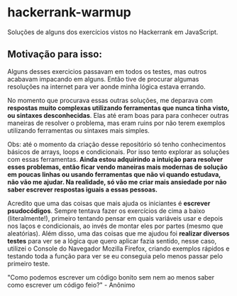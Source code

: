 # hackerrank-warmup
Soluções de alguns dos exercícios vistos no Hackerrank em JavaScript.

## Motivação para isso:
Alguns desses exercicios passavam em todos os testes, mas outros acabavam impacando em alguns. Então tive de procurar algumas
resoluções na internet para ver aonde minha lógica estava errando.

No momento que procurava essas outras soluções, me deparava com **respostas muito complexas utilizando ferramentas que nunca 
tinha visto, ou sintaxes desconhecidas**. Elas até eram boas para para conhecer outras maneiras de resolver o problema, mas eram ruins por não terem exemplos utilizando ferramentas ou sintaxes mais simples. 

Obs: até o momento da criação desse repositório só tenho conhecimentos básicos de arrays, loops e condicionais. Por isso tento
explorar as soluções com essas ferramentas. **Ainda estou adquirindo a intuição para resolver esses problemas, então ficar vendo 
maneiras mais modernas de solução em poucas linhas ou usando ferramentas que não vi quando estudava, não vão me ajudar. 
Na realidade, só vão me criar mais ansiedade por não saber escrever respostas iguais a essas pessoas.** 

Acredito que uma das coisas que mais ajuda os iniciantes é **escrever psudocódigos**. Sempre tentava fazer os exercícios de cima a 
baixo (literalmente!), primeiro tentando pensar em quais variáveis usar e depois nos laços e condicionais, ao invés de montar eles
por partes (mesmo que aleatórias). Além disso, uma das coisas que me ajudou foi **realizar diversos testes** para ver se a 
lógica que quero aplicar fazia sentido, nesse caso, utilizei o Console do Navegador Mozilla Firefox, criando exemplos rápidos e testando toda a função para ver se eu conseguia pelo menos passar pelo primeiro teste. 

"Como podemos escrever um código bonito sem nem ao menos saber como escrever um código feio?" - Anônimo
